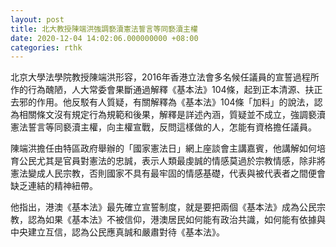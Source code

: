 ```yaml
---
layout: post
title: 北大教授陳端洪強調褻瀆憲法誓言等同褻瀆主權
date: 2020-12-04 14:02:06.000000000 +08:00
categories: rthk
---
```


北京大學法學院教授陳端洪形容，2016年香港立法會多名候任議員的宣誓過程所作的行為醜陋，人大常委會果斷通過解釋《基本法》104條，起到正本清源、扶正去邪的作用。他反駁有人質疑，有關解釋為《基本法》104條「加料」的說法，認為相關條文沒有規定行為規範和後果，解釋是詳述內涵，質疑並不成立，強調褻瀆憲法誓言等同褻瀆主權，向主權宣戰，反問這樣做的人，怎能有資格擔任議員。

陳端洪擔任由特區政府舉辦的「國家憲法日」網上座談會主講嘉賓，他講解如何培育公民尤其是官員對憲法的忠誠，表示人類最虔誠的情感莫過於宗教情感，除非將憲法變成人民宗教，否則國家不具有最牢固的情感基礎，代表與被代表者之間便會缺乏連結的精神紐帶。

他指出，港澳《基本法》最先確立宣誓制度，就是要把兩個《基本法》成為公民宗教，認為如果《基本法》不被信仰，港澳居民如何能有政治共識，如何能有依據與中央建立互信，認為公民應真誠和嚴肅對待《基本法》。
